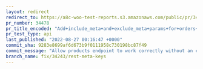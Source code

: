 ```yaml
---
layout: redirect
redirect_to: https://a8c-woo-test-reports.s3.amazonaws.com/public/pr/34478/api/index.html
pr_number: 34478
pr_title_encoded: "Add+include_meta+and+exclude_meta+params+for+orders+and+products"
pr_test_type: api
last_published: "2022-08-27 00:16:47 +0000"
commit_sha: 9283e8699af6d673b9f0111958c730198bc87f49
commit_message: "Allow products endpoint to work correctly without an existing 'reques…"
branch_name: fix/34243/rest-meta-keys
---
```

